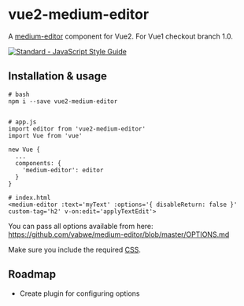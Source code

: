 # vue2-medium-editor
A [medium-editor](https://github.com/yabwe/medium-editor) component for Vue2. For Vue1 checkout branch 1.0.

[![Standard - JavaScript Style Guide](https://cdn.rawgit.com/feross/standard/master/badge.svg)](https://github.com/feross/standard)

## Installation & usage

```
# bash
npm i --save vue2-medium-editor


# app.js
import editor from 'vue2-medium-editor'
import Vue from 'vue'

new Vue {
  ...
  components: {
    'medium-editor': editor
  }
}

# index.html
<medium-editor :text='myText' :options='{ disableReturn: false }' custom-tag='h2' v-on:edit='applyTextEdit'>
```

You can pass all options available from here:
https://github.com/yabwe/medium-editor/blob/master/OPTIONS.md

Make sure you include the required [CSS](https://github.com/yabwe/medium-editor/tree/master/dist/css).

## Roadmap
- Create plugin for configuring options
